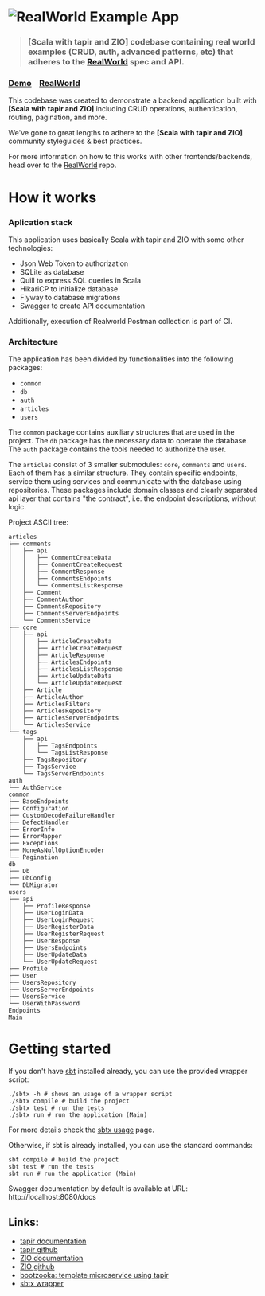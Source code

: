 # ![RealWorld Example App](logo.png)

> ### [Scala with tapir and ZIO] codebase containing real world examples (CRUD, auth, advanced patterns, etc) that adheres to the [RealWorld](https://github.com/gothinkster/realworld) spec and API.


### [Demo](https://demo.realworld.io/)&nbsp;&nbsp;&nbsp;&nbsp;[RealWorld](https://github.com/gothinkster/realworld)


This codebase was created to demonstrate a backend application built with **[Scala with tapir and ZIO]** including CRUD operations, authentication, routing, pagination, and more.

We've gone to great lengths to adhere to the **[Scala with tapir and ZIO]** community styleguides & best practices.

For more information on how to this works with other frontends/backends, head over to the [RealWorld](https://github.com/gothinkster/realworld) repo.


# How it works
### Aplication stack 

This application uses basically Scala with tapir and ZIO with some other technologies:
* Json Web Token to authorization
* SQLite as database
* Quill to express SQL queries in Scala
* HikariCP to initialize database
* Flyway to database migrations
* Swagger to create API documentation

Additionally, execution of Realworld Postman collection is part of CI.

### Architecture
The application has been divided by functionalities into the following packages:
* `common`
* `db`
* `auth`
* `articles`
* `users`

The `common` package contains auxiliary structures that are used in the project.
The `db` package has the necessary data to operate the database.
The `auth` package contains the tools needed to authorize the user.


The `articles` consist of 3 smaller submodules: `core`, `comments` and `users`.
Each of them has a similar structure. They contain specific endpoints, service them using services and communicate with the database using repositories.
These packages include domain classes and clearly separated api layer that contains "the contract", i.e. the endpoint descriptions, without logic.

Project ASCII tree:

```
articles
├── comments
│   ├── api
│   │   ├── CommentCreateData 
│   │   ├── CommentCreateRequest
│   │   ├── CommentResponse
│   │   ├── CommentsEndpoints
│   │   └── CommentsListResponse
│   ├── Comment
│   ├── CommentAuthor
│   ├── CommentsRepository
│   ├── CommentsServerEndpoints
│   └── CommentsService
├── core
│   ├── api
│   │   ├── ArticleCreateData
│   │   ├── ArticleCreateRequest
│   │   ├── ArticleResponse
│   │   ├── ArticlesEndpoints
│   │   ├── ArticlesListResponse
│   │   ├── ArticleUpdateData
│   │   └── ArticleUpdateRequest
│   ├── Article
│   ├── ArticleAuthor
│   ├── ArticlesFilters
│   ├── ArticlesRepository
│   ├── ArticlesServerEndpoints
│   └── ArticlesService
└── tags
    ├── api
    │   ├── TagsEndpoints
    │   └── TagsListResponse
    ├── TagsRepository
    ├── TagsService
    └── TagsServerEndpoints
auth
└── AuthService    
common
├── BaseEndpoints
├── Configuration
├── CustomDecodeFailureHandler 
├── DefectHandler
├── ErrorInfo
├── ErrorMapper
├── Exceptions
├── NoneAsNullOptionEncoder
└── Pagination
db
├── Db
├── DbConfig
└── DbMigrator
users
├── api
│   ├── ProfileResponse
│   ├── UserLoginData
│   ├── UserLoginRequest
│   ├── UserRegisterData
│   ├── UserRegisterRequest
│   ├── UserResponse
│   ├── UsersEndpoints
│   ├── UserUpdateData
│   └── UserUpdateRequest
├── Profile
├── User
├── UsersRepository
├── UsersServerEndpoints
├── UsersService
└── UserWithPassword
Endpoints
Main
```
# Getting started

If you don't have [sbt](https://www.scala-sbt.org) installed already, you can use the provided wrapper script:

```shell
./sbtx -h # shows an usage of a wrapper script
./sbtx compile # build the project
./sbtx test # run the tests
./sbtx run # run the application (Main)
```

For more details check the [sbtx usage](https://github.com/dwijnand/sbt-extras#sbt--h) page.

Otherwise, if sbt is already installed, you can use the standard commands:

```shell
sbt compile # build the project
sbt test # run the tests
sbt run # run the application (Main)
```

Swagger documentation by default is available at URL:
http://localhost:8080/docs

## Links:

* [tapir documentation](https://tapir.softwaremill.com/en/latest/)
* [tapir github](https://github.com/softwaremill/tapir)
* [ZIO documentation](https://zio.dev/)
* [ZIO github](https://github.com/zio/zio)
* [bootzooka: template microservice using tapir](https://softwaremill.github.io/bootzooka/)
* [sbtx wrapper](https://github.com/dwijnand/sbt-extras#installation)

